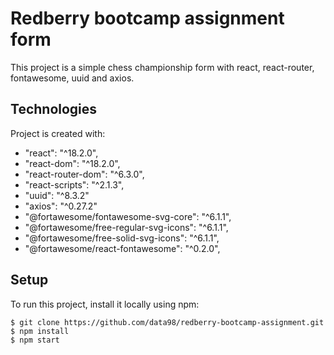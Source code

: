 # Redberry bootcamp assignment form

This project is a simple chess championship form with react, react-router, fontawesome, uuid and axios.

## Technologies

Project is created with:

- "react": "^18.2.0",
- "react-dom": "^18.2.0",
- "react-router-dom": "^6.3.0",
- "react-scripts": "^2.1.3",
- "uuid": "^8.3.2"
- "axios": "^0.27.2"
- "@fortawesome/fontawesome-svg-core": "^6.1.1",
- "@fortawesome/free-regular-svg-icons": "^6.1.1",
- "@fortawesome/free-solid-svg-icons": "^6.1.1",
- "@fortawesome/react-fontawesome": "^0.2.0",

## Setup

To run this project, install it locally using npm:

```
$ git clone https://github.com/data98/redberry-bootcamp-assignment.git
$ npm install
$ npm start
```
